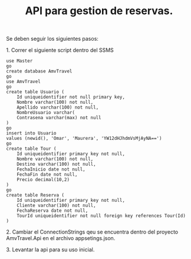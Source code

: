 <h1 align="center"> API para gestion de reservas. </h1>
<br/>
<p align="left">Se deben seguir los siguientes pasos:</p>

<p align="left">1. Correr el siguiente script dentro del SSMS</p>
   
    use Master
    go
    create database AmvTravel
    go
    use AmvTravel
    go
    create table Usuario (
        Id uniqueidentifier not null primary key,
        Nombre varchar(100) not null,
        Apellido varchar(100) not null,
        NombreUsuario varchar(
        Contrasena varchar(max) not null
    )
    go
    insert into Usuario
    values (newid(), 'Omar', 'Maurera', 'YW12dHJhdmVsMjAyNA==')
    go
    create table Tour (
        Id uniqueidentifier primary key not null,
        Nombre varchar(100) not null,
        Destino varchar(100) not null,
        FechaInicio date not null,
        FechaFin date not null,
        Precio decimal(10,2)
    )
    go
    create table Reserva (
        Id uniqueidentifier primary key not null,
        Cliente varchar(100) not null,
        FechaReserva date not null,
        TourId uniqueidentifier not null foreign key references Tour(Id)
    )

<p align="left">2. Cambiar el ConnectionStrings qeu se encuentra dentro del proyecto AmvTravel.Api en el archivo appsetings.json.</p>
<p align="left">3. Levantar la api para su uso inicial.</p>
